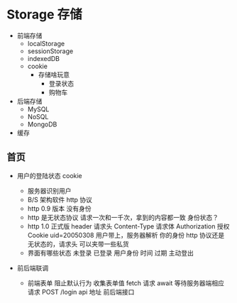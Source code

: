 # Storage 存储

- 前端存储
  - localStorage
  - sessionStorage
  - indexedDB
  - cookie
    - 存储啥玩意
      - 登录状态
      - 购物车
- 后端存储
  - MySQL
  - NoSQL
  - MongoDB
- 缓存

## 首页

- 用户的登陆状态
  cookie
  - 服务器识别用户
  - B/S 架构软件 http 协议
  - http 0.9 版本 没有身份
  - http 是无状态协议
    请求一次和一千次，拿到的内容都一致
    身份状态？
  - http 1.0 正式版
    header 请求头
    Content-Type 请求体
    Authorization 授权
    Cookie uid=20050308
    用户带上，服务器解析 你的身份
    http 协议还是无状态的，请求头 可以夹带一些私货
  - 界面有哪些状态
    未登录 已登录 用户身份 时间 过期 主动登出

- 前后端联调
  - 前端表单
    阻止默认行为
    收集表单值
    fetch 请求 await 等待服务器端相应请求
    POST /login api 地址 前后端接口